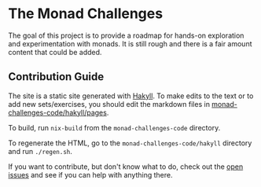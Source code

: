 # The Monad Challenges

The goal of this project is to provide a roadmap for hands-on exploration and
experimentation with monads. It is still rough and there is a fair amount
content that could be added.

## Contribution Guide

The site is a static site generated with
[Hakyll](http://hackage.haskell.org/package/hakyll). To make edits to the text
or to add new sets/exercises, you should edit the markdown files in
[monad-challenges-code/hakyll/pages](https://github.com/mightybyte/monad-challenges/tree/gh-pages/hakyll/pages).

To build, run `nix-build` from the `monad-challenges-code` directory.

To regenerate the HTML, go to the `monad-challenges-code/hakyll` directory and
run `./regen.sh`.

If you want to contribute, but don't know what to do, check out the [open
issues](https://github.com/mightybyte/monad-challenges/issues) and see if you
can help with anything there.
